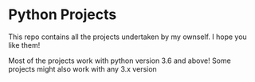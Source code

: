 # Python Projects
 
This repo contains all the projects undertaken by my ownself. I hope you like them!

Most of the projects work with python version 3.6 and above!
Some projects might also work with any 3.x version